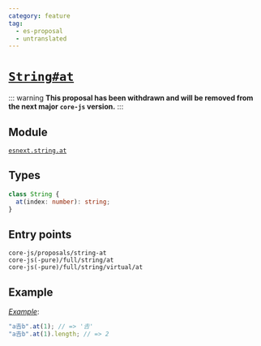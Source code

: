 ```yaml
---
category: feature
tag:
  - es-proposal
  - untranslated
---
```


# [`String#at`](https://github.com/mathiasbynens/String.prototype.at)

::: warning
**This proposal has been withdrawn and will be removed from the next major `core-js` version.**
:::

## Module

[`esnext.string.at`](https://github.com/zloirock/core-js/blob/master/packages/core-js/modules/esnext.string.at.js)

## Types

```ts
class String {
  at(index: number): string;
}
```

## Entry points

```
core-js/proposals/string-at
core-js(-pure)/full/string/at
core-js(-pure)/full/string/virtual/at
```

## Example

[_Example_](https://goo.gl/XluXI8):

```js
"a𠮷b".at(1); // => '𠮷'
"a𠮷b".at(1).length; // => 2
```
